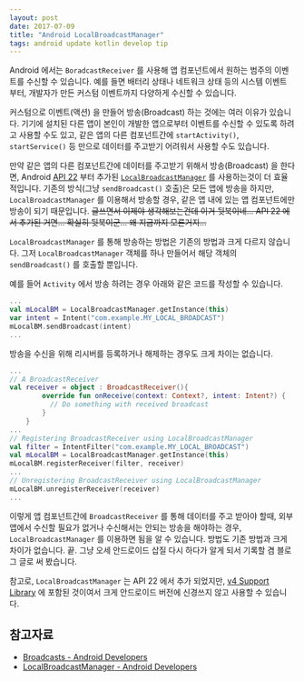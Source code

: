 ```yaml
---
layout: post
date: 2017-07-09
title: "Android LocalBroadcastManager"
tags: android update kotlin develop tip
---
```


Android 에서는 `BoradcastReceiver` 를 사용해 앱 컴포넌트에서 원하는 범주의 이벤트를 수신할 수 있습니다.
예를 들면 배터리 상태나 네트워크 상태 등의 시스템 이벤트 부터, 개발자가 만든 커스텀 이벤트까지 다양하게 수신할 수 있습니다.

커스텀으로 이벤트(액션) 을 만들어 방송(Broadcast) 하는 것에는 여러 이유가 있습니다. 기기에 설치된 다른 앱이 본인이 개발한 앱으로부터
이벤트를 수신할 수 있도록 하려고 사용할 수도 있고, 같은 앱의 다른 컴포넌트간에 `startActivity()`, `startService()` 등 만으로
데이터를 주고받기 어려워서 사용할 수도 있습니다.

만약 같은 앱의 다른 컴포넌트간에 데이터를 주고받기 위해서 방송(Broadcast) 을 한다면, Android [API 22](https://developer.android.com/topic/libraries/support-library/revisions.html) 부터 추가된 [`LocalBroadcastManager`](https://developer.android.com/reference/android/support/v4/content/LocalBroadcastManager.html) 를 사용하는것이 더 효율적입니다. 기존의 방식(그냥 `sendBroadcast()` 호출)은 모든 앱에 방송을 하지만, `LocalBroadcastManager` 를 이용해서 방송할 경우, 같은 앱 내에 있는 앱 컴포넌트에만 방송이 되기 때문입니다. ~~글쓰면서 이제야 생각해보는건데 이거 뒷북이네...  API 22 에서 추가된 거면... 확실히 뒷북이군... 왜 지금까지 모른거지...~~

`LocalBroadcastManager` 를 통해 방송하는 방법은 기존의 방법과 크게 다르지 않습니다. 그저 `LocalBroadcastManager` 객체를 하나 만들어서 해당 객체의 `sendBroadcast()` 를 호출할 뿐입니다.

예를 들어 `Activity` 에서 방송 하려는 경우 아래와 같은 코드를 작성할 수 있습니다.

```kotlin
...
val mLocalBM = LocalBroadcastManager.getInstance(this)
var intent = Intent("com.example.MY_LOCAL_BROADCAST")
mLocalBM.sendBroadcast(intent)
...
```

방송을 수신을 위해 리시버를 등록하거나 해제하는 경우도 크게 차이는 없습니다.

```kotlin
...
// A BroadcastReceiver
val receiver = object : BroadcastReceiver(){
        override fun onReceive(context: Context?, intent: Intent?) {
          // Do something with received broadcast
        }
    }
...
// Registering BroadcastReceiver using LocalBroadcastManager
val filter = IntentFilter("com.example.MY_LOCAL_BROADCAST")
val mLocalBM = LocalBroadcastManager.getInstance(this)
mLocalBM.registerReceiver(filter, receiver)
...
// Unregistering BroadcastReceiver using LocalBroadcastManager
mLocalBM.unregisterReceiver(receiver)
...
```

이렇게 앱 컴포넌트간에 `BroadcastReceiver` 를 통해 데이터를 주고 받아야 할때, 외부 앱에서 수신할 필요가 없거나 수신해서는 안되는 방송을 해야하는 경우, `LocalBroadcastManager` 를 이용하면 됨을 알 수 있습니다. 방법도 기존 방법과 크게 차이가 없습니다. 끝. 그냥 오세 안드로이드 삽질 다시 하다가 알게 되서 기록할 겸 블로그 글로 써 봤습니다.

참고로, `LocalBroadcastManager` 는 API 22 에서 추가 되었지만, [v4 Support Library](https://developer.android.com/topic/libraries/support-library/features.html#v4) 에 포함된 것이여서 크게 안드로이드 버전에 신경쓰지 않고 사용할 수 있습니다.

## 참고자료
 - [Broadcasts - Android Developers](https://developer.android.com/guide/components/broadcasts.html)
 - [LocalBroadcastManager - Android Developers ](https://developer.android.com/reference/android/support/v4/content/LocalBroadcastManager.html)
